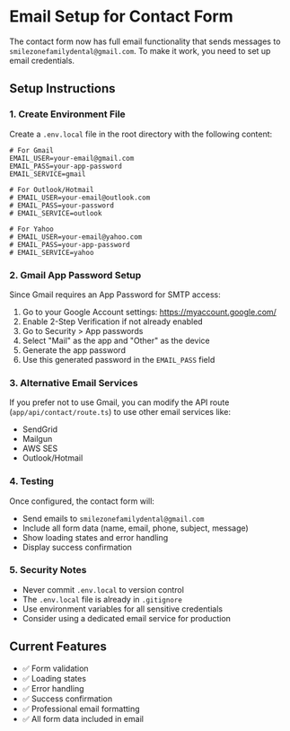 # Email Setup for Contact Form

The contact form now has full email functionality that sends messages to `smilezonefamilydental@gmail.com`. To make it work, you need to set up email credentials.

## Setup Instructions

### 1. Create Environment File
Create a `.env.local` file in the root directory with the following content:

```
# For Gmail
EMAIL_USER=your-email@gmail.com
EMAIL_PASS=your-app-password
EMAIL_SERVICE=gmail

# For Outlook/Hotmail
# EMAIL_USER=your-email@outlook.com
# EMAIL_PASS=your-password
# EMAIL_SERVICE=outlook

# For Yahoo
# EMAIL_USER=your-email@yahoo.com
# EMAIL_PASS=your-app-password
# EMAIL_SERVICE=yahoo
```

### 2. Gmail App Password Setup
Since Gmail requires an App Password for SMTP access:

1. Go to your Google Account settings: https://myaccount.google.com/
2. Enable 2-Step Verification if not already enabled
3. Go to Security > App passwords
4. Select "Mail" as the app and "Other" as the device
5. Generate the app password
6. Use this generated password in the `EMAIL_PASS` field

### 3. Alternative Email Services
If you prefer not to use Gmail, you can modify the API route (`app/api/contact/route.ts`) to use other email services like:
- SendGrid
- Mailgun
- AWS SES
- Outlook/Hotmail

### 4. Testing
Once configured, the contact form will:
- Send emails to `smilezonefamilydental@gmail.com`
- Include all form data (name, email, phone, subject, message)
- Show loading states and error handling
- Display success confirmation

### 5. Security Notes
- Never commit `.env.local` to version control
- The `.env.local` file is already in `.gitignore`
- Use environment variables for all sensitive credentials
- Consider using a dedicated email service for production

## Current Features
- ✅ Form validation
- ✅ Loading states
- ✅ Error handling
- ✅ Success confirmation
- ✅ Professional email formatting
- ✅ All form data included in email 